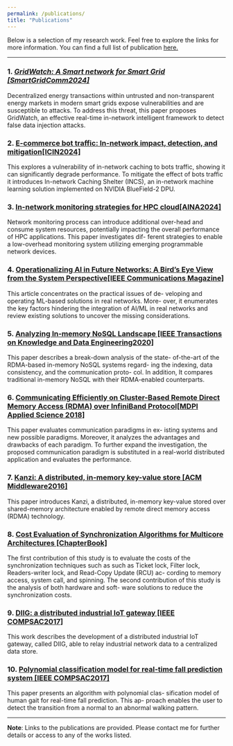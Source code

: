 ```yaml
---
permalink: /publications/
title: "Publications"
---
```

Below is a selection of my research work. Feel free to explore the links for more information. You can find a full list of publication [here.](asset/publist.pdf)

---

### 1. *[GridWatch: A Smart network for Smart Grid [SmartGridComm2024]](https://ora.ox.ac.uk/objects/uuid:cae1d460-3da1-4a5e-940e-05eb147a061c/files/svx021g97w)*
Decentralized energy transactions within untrusted and non-transparent energy markets in modern smart grids expose vulnerabilities and are susceptible to attacks. To address this threat, this paper proposes GridWatch, an effective real-time in-network intelligent framework to detect false data injection attacks.

### 2. **[E-commerce bot traffic: In-network impact, detection, and mitigation[ICIN2024]](https://ieeexplore.ieee.org/abstract/document/10494459)**
This explores a vulnerability of in-network caching to bots traffic, showing it can significantly degrade performance. To mitigate the effect of bots traffic it introduces In-network Caching Shelter (INCS), an in-network machine learning solution implemented on NVIDIA BlueField-2 DPU.

### 3. **[ In-network monitoring strategies for HPC cloud[AINA2024]](https://link.springer.com/chapter/10.1007/978-3-031-57942-4_35)**
Network monitoring process can introduce additional
over-head and consume system resources, potentially impacting the
overall performance of HPC applications. This paper investigates dif-
ferent strategies to enable a low-overhead monitoring system utilizing
emerging programmable network devices.

### 4. **[Operationalizing AI in Future Networks: A Bird’s Eye View from the System Perspective[IEEE Communications Magazine]](https://arxiv.org/pdf/2303.04073)**
This article concentrates on the practical issues of de-
veloping and operating ML-based solutions in real networks. More-
over, it enumerates the key factors hindering the integration of AI/ML
in real networks and review existing solutions to uncover the missing
considerations.

### 5. **[Analyzing In-memory NoSQL Landscape [IEEE Transactions on Knowledge and Data Engineering2020]](https://ieeexplore.ieee.org/abstract/document/9119827)**
This paper describes a break-down analysis of the state-
of-the-art of the RDMA-based in-memory NoSQL systems regard-
ing the indexing, data consistency, and the communication proto-
col. In addition, It compares traditional in-memory NoSQL with their
RDMA-enabled counterparts.

### 6. **[Communicating Efficiently on Cluster-Based Remote Direct Memory Access (RDMA) over InfiniBand Protocol[MDPI Applied Science 2018]](https://www.mdpi.com/2076-3417/8/11/2034)**
This paper evaluates communication paradigms in ex-
isting systems and new possible paradigms. Moreover, it analyzes the
advantages and drawbacks of each paradigm. To further expand the
investigation, the proposed communication paradigm is substituted in
a real-world distributed application and evaluates the performance.

### 7. **[Kanzi: A distributed, in-memory key-value store [ACM Middleware2016]](https://dl.acm.org/doi/10.1145/3007592.3007594)**
This paper introduces Kanzi, a distributed, in-memory
key-value stored over shared-memory architecture enabled by remote
direct memory access (RDMA) technology.

### 8. **[Cost Evaluation of Synchronization Algorithms for Multicore Architectures [ChapterBook]](https://www.igi-global.com/chapter/cost-evaluation-of-synchronization-algorithms-for-multicore-architectures/214654)**
The first contribution of this study is to evaluate the
costs of the synchronization techniques such as such as Ticket lock,
Filter lock, Readers-writer lock, and Read-Copy Update (RCU) ac-
cording to memory access, system call, and spinning. The second
contribution of this study is the analysis of both hardware and soft-
ware solutions to reduce the synchronization costs.

### 9. **[DIIG: a distributed industrial IoT gateway [IEEE COMPSAC2017]](https://ieeexplore.ieee.org/abstract/document/8029694)**
This work describes the development of a distributed industrial IoT gateway, called DIIG, able to relay industrial network data to a centralized data store.

### 10. **[Polynomial classification model for real-time fall prediction system [IEEE COMPSAC2017]](https://ieeexplore.ieee.org/document/8029725)**
This paper presents an algorithm with polynomial clas-
sification model of human gait for real-time fall prediction. This ap-
proach enables the user to detect the transition from a normal to an
abnormal walking pattern. 

---

**Note**: Links to the publications are provided. Please contact me for further details or access to any of the works listed.


